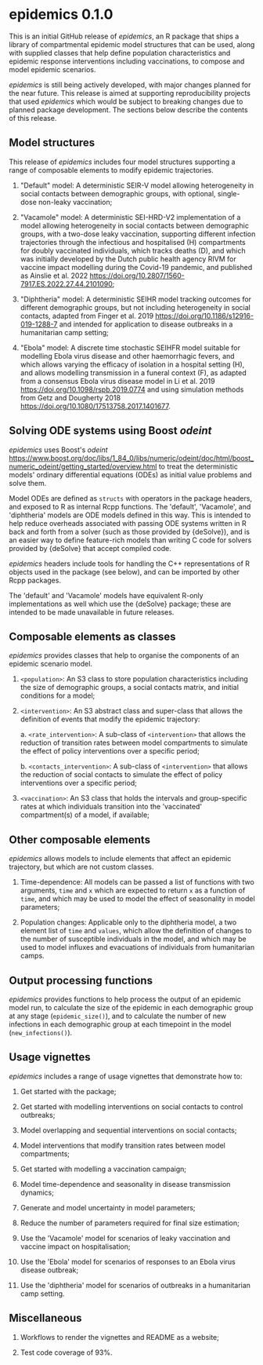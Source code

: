 # epidemics 0.1.0

This is an initial GitHub release of _epidemics_, an R package that ships a library of compartmental epidemic model structures that can be used, along with supplied classes that help define population characteristics and epidemic response interventions including vaccinations, to compose and model epidemic scenarios.

_epidemics_ is still being actively developed, with major changes planned for the near future. This release is aimed at supporting reproducibility projects that used _epidemics_ which would be subject to breaking changes due to planned package development.
The sections below describe the contents of this release.

## Model structures

This release of _epidemics_ includes four model structures supporting a range of composable elements to modify epidemic trajectories.

1. "Default" model: A deterministic SEIR-V model allowing heterogeneity in social contacts between demographic groups, with optional, single-dose non-leaky vaccination;

2. "Vacamole" model: A deterministic SEI-HRD-V2 implementation of a model allowing heterogeneity in social contacts between demographic groups, with a two-dose leaky vaccination, supporting different infection trajectories through the infectious and hospitalised (H) compartments for doubly vaccinated individuals, which tracks deaths (D), and which was initially developed by the Dutch public health agency RIVM for vaccine impact modelling during the Covid-19 pandemic, and published as Ainslie et al. 2022 <https://doi.org/10.2807/1560-7917.ES.2022.27.44.2101090>;

3. "Diphtheria" model: A deterministic SEIHR model tracking outcomes for different demographic groups, but not including heterogeneity in social contacts, adapted from Finger et al. 2019 <https://doi.org/10.1186/s12916-019-1288-7> and intended for application to disease outbreaks in a humanitarian camp setting;

4. "Ebola" model: A discrete time stochastic SEIHFR model suitable for modelling Ebola virus disease and other haemorrhagic fevers, and which allows varying the efficacy of isolation in a hospital setting (H), and allows modelling transmission in a funeral context (F), as adapted from a consensus Ebola virus disease model in Li et al. 2019 <https://doi.org/10.1098/rspb.2019.0774> and using simulation methods from Getz and Dougherty 2018 <https://doi.org/10.1080/17513758.2017.1401677>.

## Solving ODE systems using Boost _odeint_

_epidemics_ uses Boost's _odeint_ <https://www.boost.org/doc/libs/1_84_0/libs/numeric/odeint/doc/html/boost_numeric_odeint/getting_started/overview.html> to treat the deterministic models' ordinary differential equations (ODEs) as initial value problems and solve them.

Model ODEs are defined as `structs` with operators in the package headers, and exposed to R as internal Rcpp functions. The 'default', 'Vacamole', and 'diphtheria' models are ODE models defined in this way. This is intended to help reduce overheads associated with passing ODE systems written in R back and forth from a solver (such as those provided by {deSolve}), and is an easier way to define feature-rich models than writing C code for solvers provided by {deSolve} that accept compiled code.

_epidemics_ headers include tools for handling the C++ representations of R objects used in the package (see below), and can be imported by other Rcpp packages.

The 'default' and 'Vacamole' models have equivalent R-only implementations as well which use the {deSolve} package; these are intended to be made unavailable in future releases.

## Composable elements as classes

_epidemics_ provides classes that help to organise the components of an epidemic scenario model.

1. `<population>`: An S3 class to store population characteristics including the size of demographic groups, a social contacts matrix, and initial conditions for a model;

2. `<intervention>`: An S3 abstract class and super-class that allows the definition of events that modify the epidemic trajectory:

   a. `<rate_intervention>`: A sub-class of `<intervention>` that allows the reduction of transition rates between model compartments to simulate the effect of policy interventions over a specific period;

   b. `<contacts_intervention>`: A sub-class of `<intervention>` that allows the reduction of social contacts to simulate the effect of policy interventions over a specific period;

3. `<vaccination>`: An S3 class that holds the intervals and group-specific rates at which individuals transition into the 'vaccinated' compartment(s) of a model, if available;

## Other composable elements

_epidemics_ allows models to include elements that affect an epidemic trajectory, but which are not custom classes.

1. Time-dependence: All models can be passed a list of functions with two arguments, `time` and `x` which are expected to return `x` as a function of `time`, and which may be used to model the effect of seasonality in model parameters;

2. Population changes: Applicable only to the diphtheria model, a two element list of `time` and `values`, which allow the definition of changes to the number of susceptible individuals in the model, and which may be used to model influxes and evacuations of individuals from humanitarian camps.

## Output processing functions

_epidemics_ provides functions to help process the output of an epidemic model run, to calculate the size of the epidemic in each demographic group at any stage (`epidemic_size()`), and to calculate the number of new infections in each demographic group at each timepoint in the model (`new_infections()`).

## Usage vignettes

_epidemics_ includes a range of usage vignettes that demonstrate how to:

1. Get started with the package;

2. Get started with modelling interventions on social contacts to control outbreaks;

3. Model overlapping and sequential interventions on social contacts;

4. Model interventions that modify transition rates between model compartments;

5. Get started with modelling a vaccination campaign;

6. Model time-dependence and seasonality in disease transmission dynamics;

7. Generate and model uncertainty in model parameters;

8. Reduce the number of parameters required for final size estimation;

9. Use the 'Vacamole' model for scenarios of leaky vaccination and vaccine impact on hospitalisation;

10. Use the 'Ebola' model for scenarios of responses to an Ebola virus disease outbreak;

11. Use the 'diphtheria' model for scenarios of outbreaks in a humanitarian camp setting.

## Miscellaneous

1. Workflows to render the vignettes and README as a website;

2. Test code coverage of 93%.
